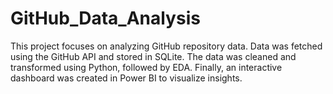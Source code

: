 # GitHub_Data_Analysis
This project focuses on analyzing GitHub repository data. Data was fetched using the GitHub API and stored in SQLite. The data was cleaned and transformed using Python, followed by EDA. Finally, an interactive dashboard was created in Power BI to visualize insights.
